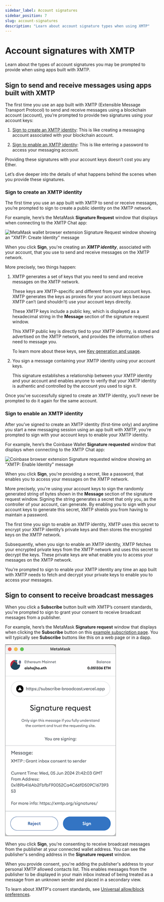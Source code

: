 ```yaml
---
sidebar_label: Account signatures
sidebar_position: 7
slug: account-signatures
description: "Learn about account signature types when using XMTP"
---
```


# Account signatures with XMTP

Learn about the types of account signatures you may be prompted to provide when using apps built with XMTP.

## Sign to send and receive messages using apps built with XMTP

The first time you use an app built with XMTP (Extensible Message Transport Protocol) to send and receive messages using a blockchain account (account), you’re prompted to provide two signatures using your account keys:

1. [Sign to create an XMTP identity](#sign-to-create-an-xmtp-identity): This is like creating a messaging account associated with your blockchain account.

2. [Sign to enable an XMTP identity](#sign-to-enable-an-xmtp-identity): This is like entering a password to access your messaging account.

Providing these signatures with your account keys doesn’t cost you any Ether.

Let’s dive deeper into the details of what happens behind the scenes when you provide these signatures.

### Sign to create an XMTP identity

The first time you use an app built with XMTP to send or receive messages, you’re prompted to sign to create a public identity on the XMTP network.

For example, here’s the MetaMask **Signature Request** window that displays when connecting to the XMTP Chat app:

![MetaMask wallet browser extension Signature Request window showing an "XMTP: Create Identity" message](img/create-identity.png)

When you click **Sign**, you're creating an **_XMTP identity_**, associated with your account, that you use to send and receive messages on the XMTP network.

More precisely, two things happen:

1. XMTP generates a set of keys that you need to send and receive messages on the XMTP network.

   These keys are XMTP-specific and different from your account keys. XMTP generates the keys as proxies for your account keys because XMTP can’t (and shouldn’t) use your account keys directly.

   These XMTP keys include a public key, which is displayed as a hexadecimal string in the **Message** section of the signature request window.

   This XMTP public key is directly tied to your XMTP identity, is stored and advertised on the XMTP network, and provides the information others need to message you.

   To learn more about these keys, see [Key generation and usage](/docs/concepts/v2/key-generation-and-usage).

2. You sign a message containing your XMTP identity using your account keys.

   This signature establishes a relationship between your XMTP identity and your account and enables anyone to verify that your XMTP identity is authentic and controlled by the account you used to sign it.

Once you’ve successfully signed to create an XMTP identity, you’ll never be prompted to do it again for the same account.

### Sign to enable an XMTP identity

After you’ve signed to create an XMTP identity (first-time only) and anytime you start a new messaging session using an app built with XMTP, you’re prompted to sign with your account keys to enable your XMTP identity.

For example, here’s the Coinbase Wallet **Signature requested** window that displays when connecting to the XMTP Chat app:

![Coinbase browser extension Signature requested window showing an "XMTP: Enable Identity" message](img/enable-identity.png)

When you click **Sign**, you're providing a secret, like a password, that enables you to access your messages on the XMTP network.

More precisely, you're using your account keys to sign the randomly generated string of bytes shown in the **Message** section of the signature request window. Signing the string generates a secret that only you, as the controller of your account, can generate. By enabling you to sign with your account keys to generate this secret, XMTP shields you from having to maintain a password.

The first time you sign to enable an XMTP identity, XMTP uses this secret to encrypt your XMTP identity’s private keys and then stores the encrypted keys on the XMTP network.

Subsequently, when you sign to enable an XMTP identity, XMTP fetches your encrypted private keys from the XMTP network and uses this secret to decrypt the keys. These private keys are what enable you to access your messages on the XMTP network.

You’re prompted to sign to enable your XMTP identity any time an app built with XMTP needs to fetch and decrypt your private keys to enable you to access your messages.

## Sign to consent to receive broadcast messages

When you click a **Subscribe** button built with XMTP’s consent standards, you're prompted to sign to grant your consent to receive broadcast messages from a publisher.

For example, here’s the MetaMask **Signature request** window that displays when clicking the **Subscribe** button on this [example subscription page](https://subscribe-broadcast.vercel.app/subscribe/button). You will typically see **Subscribe** buttons like this on a web page or in a dapp.

![MetaMask wallet browser extension Signature request window showing an "XMTP: Grant inbox consent to sender" message](img/consent-proof-sign.png)

When you click **Sign**, you're consenting to receive broadcast messages from the publisher at your connected wallet address. You can see the publisher's sending address in the **Signature request** window.

When you provide consent, you're adding the publisher's address to your personal XMTP allowed contacts list. This enables messages from the publisher to be displayed in your main inbox instead of being treated as a message from an unknown sender and placed in a secondary view.

To learn about XMTP's consent standards, see [Universal allow/block preferences](../build/user-consent).